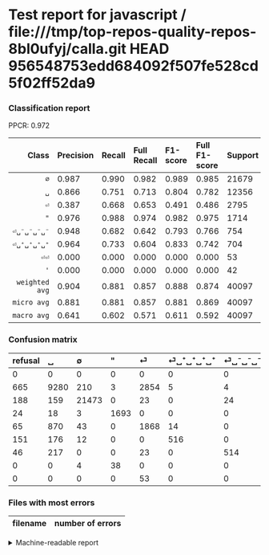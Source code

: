 # Test report for javascript / file:///tmp/top-repos-quality-repos-8bl0ufyj/calla.git HEAD 956548753edd684092f507fe528cd5f02ff52da9

### Classification report

PPCR: 0.972

| Class | Precision | Recall | Full Recall | F1-score | Full F1-score | Support | Full Support | PPCR |
|------:|:----------|:-------|:------------|:---------|:---------|:--------|:-------------|:-----|
| `∅` | 0.987| 0.990| 0.982| 0.989| 0.985| 21679| 21867| 0.991 |
| `␣` | 0.866| 0.751| 0.713| 0.804| 0.782| 12356| 13021| 0.949 |
| `⏎` | 0.387| 0.668| 0.653| 0.491| 0.486| 2795| 2860| 0.977 |
| `"` | 0.976| 0.988| 0.974| 0.982| 0.975| 1714| 1738| 0.986 |
| `⏎␣⁻␣⁻␣⁻␣⁻` | 0.948| 0.682| 0.642| 0.793| 0.766| 754| 800| 0.943 |
| `⏎␣⁺␣⁺␣⁺␣⁺` | 0.964| 0.733| 0.604| 0.833| 0.742| 704| 855| 0.823 |
| `⏎⏎` | 0.000| 0.000| 0.000| 0.000| 0.000| 53| 53| 1.000 |
| `'` | 0.000| 0.000| 0.000| 0.000| 0.000| 42| 42| 1.000 |
| `weighted avg` | 0.904| 0.881| 0.857| 0.888| 0.874| 40097| 41236| 0.972 |
| `micro avg` | 0.881| 0.881| 0.857| 0.881| 0.869| 40097| 41236| 0.972 |
| `macro avg` | 0.641| 0.602| 0.571| 0.611| 0.592| 40097| 41236| 0.972 |

### Confusion matrix

|refusal|  ␣| ∅| "| ⏎| ⏎␣⁺␣⁺␣⁺␣⁺| ⏎␣⁻␣⁻␣⁻␣⁻| '| ⏎⏎| 
|:---|:---|:---|:---|:---|:---|:---|:---|:---|
|0 |0 |0 |0 |0 |0 |0 |0 |0 |
|665 |9280 |210 |3 |2854 |5 |4 |0 |0 |
|188 |159 |21473 |0 |23 |0 |24 |0 |0 |
|24 |18 |3 |1693 |0 |0 |0 |0 |0 |
|65 |870 |43 |0 |1868 |14 |0 |0 |0 |
|151 |176 |12 |0 |0 |516 |0 |0 |0 |
|46 |217 |0 |0 |23 |0 |514 |0 |0 |
|0 |0 |4 |38 |0 |0 |0 |0 |0 |
|0 |0 |0 |0 |53 |0 |0 |0 |0 |

### Files with most errors

| filename | number of errors|
|:----:|:-----|

<details>
    <summary>Machine-readable report</summary>
```json
{
  "cl_report": {"\"": {"f1-score": 0.9820185614849188, "precision": 0.9763552479815456, "recall": 0.9877479579929989, "support": 1714}, "\u0027": {"f1-score": 0.0, "precision": 0.0, "recall": 0.0, "support": 42}, "macro avg": {"f1-score": 0.611499442445183, "precision": 0.6412269013437792, "recall": 0.6015357835174068, "support": 40097}, "micro avg": {"f1-score": 0.8814624535501409, "precision": 0.8814624535501409, "recall": 0.8814624535501409, "support": 40097}, "weighted avg": {"f1-score": 0.8882709183702261, "precision": 0.9041715378976615, "recall": 0.8814624535501409, "support": 40097}, "\u2205": {"f1-score": 0.9889922623434046, "precision": 0.9874913773281214, "recall": 0.9904977166843489, "support": 21679}, "\u23ce": {"f1-score": 0.49054621848739505, "precision": 0.3874714789462767, "recall": 0.6683363148479428, "support": 2795}, "\u23ce\u23ce": {"f1-score": 0.0, "precision": 0.0, "recall": 0.0, "support": 53}, "\u23ce\u2423\u207a\u2423\u207a\u2423\u207a\u2423\u207a": {"f1-score": 0.8329297820823244, "precision": 0.9644859813084112, "recall": 0.7329545454545454, "support": 704}, "\u23ce\u2423\u207b\u2423\u207b\u2423\u207b\u2423\u207b": {"f1-score": 0.7932098765432098, "precision": 0.948339483394834, "recall": 0.6816976127320955, "support": 754}, "\u2423": {"f1-score": 0.8042988386202115, "precision": 0.8656716417910447, "recall": 0.7510521204273227, "support": 12356}},
  "cl_report_full": {"\"": {"f1-score": 0.9752304147465438, "precision": 0.9763552479815456, "recall": 0.974108170310702, "support": 1738}, "\u0027": {"f1-score": 0.0, "precision": 0.0, "recall": 0.0, "support": 42}, "macro avg": {"f1-score": 0.5920739038113918, "precision": 0.6412269013437792, "recall": 0.5709925818593662, "support": 41236}, "micro avg": {"f1-score": 0.8691183160586723, "precision": 0.8814624535501409, "recall": 0.857115142108837, "support": 41236}, "weighted avg": {"f1-score": 0.8741425695366738, "precision": 0.9034282022336809, "recall": 0.857115142108837, "support": 41236}, "\u2205": {"f1-score": 0.9847289736769697, "precision": 0.9874913773281214, "recall": 0.9819819819819819, "support": 21867}, "\u23ce": {"f1-score": 0.48639500065095687, "precision": 0.3874714789462767, "recall": 0.6531468531468532, "support": 2860}, "\u23ce\u23ce": {"f1-score": 0.0, "precision": 0.0, "recall": 0.0, "support": 53}, "\u23ce\u2423\u207a\u2423\u207a\u2423\u207a\u2423\u207a": {"f1-score": 0.7424460431654676, "precision": 0.9644859813084112, "recall": 0.6035087719298246, "support": 855}, "\u23ce\u2423\u207b\u2423\u207b\u2423\u207b\u2423\u207b": {"f1-score": 0.7660208643815202, "precision": 0.948339483394834, "recall": 0.6425, "support": 800}, "\u2423": {"f1-score": 0.7817699338696769, "precision": 0.8656716417910447, "recall": 0.7126948775055679, "support": 13021}},
  "ppcr": 0.9723785042196139
}
```
</details>

